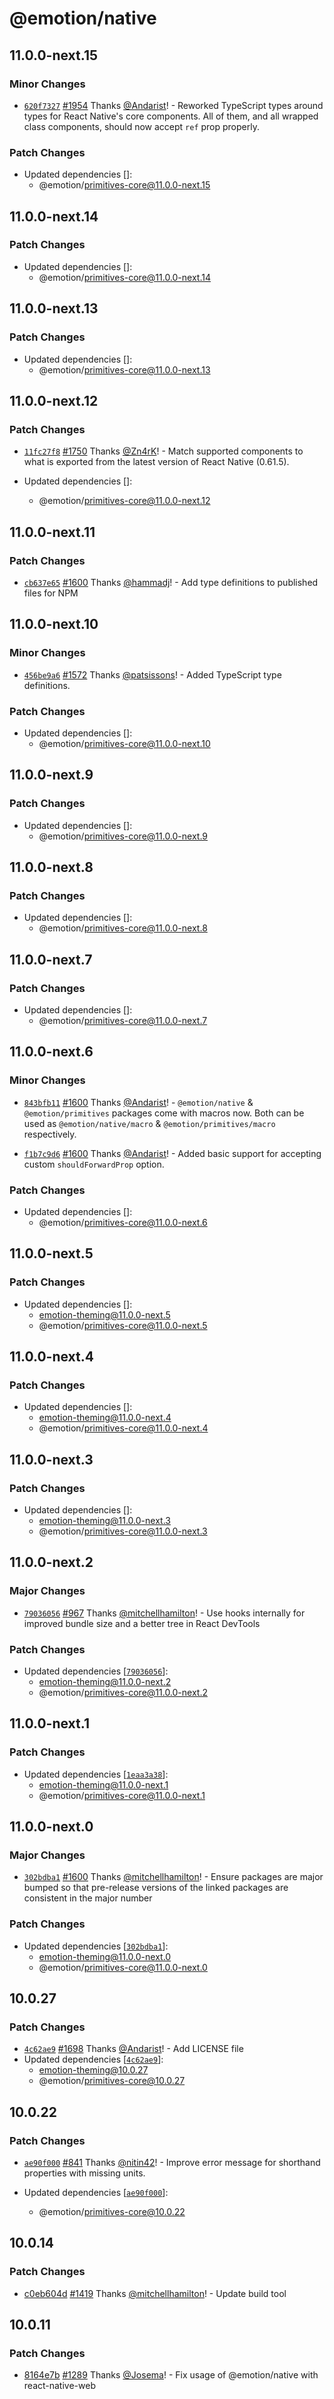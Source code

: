 # @emotion/native

## 11.0.0-next.15

### Minor Changes

- [`620f7327`](https://github.com/emotion-js/emotion/commit/620f7327485236a4c57792787484af7d1f9cd799) [#1954](https://github.com/emotion-js/emotion/pull/1954) Thanks [@Andarist](https://github.com/Andarist)! - Reworked TypeScript types around types for React Native's core components. All of them, and all wrapped class components, should now accept `ref` prop properly.

### Patch Changes

- Updated dependencies []:
  - @emotion/primitives-core@11.0.0-next.15

## 11.0.0-next.14

### Patch Changes

- Updated dependencies []:
  - @emotion/primitives-core@11.0.0-next.14

## 11.0.0-next.13

### Patch Changes

- Updated dependencies []:
  - @emotion/primitives-core@11.0.0-next.13

## 11.0.0-next.12

### Patch Changes

- [`11fc27f8`](https://github.com/emotion-js/emotion/commit/11fc27f8fa00661353cc7650111afaa068399aca) [#1750](https://github.com/emotion-js/emotion/pull/1750) Thanks [@Zn4rK](https://github.com/Zn4rK)! - Match supported components to what is exported from the latest version of React Native (0.61.5).

- Updated dependencies []:
  - @emotion/primitives-core@11.0.0-next.12

## 11.0.0-next.11

### Patch Changes

- [`cb637e65`](https://github.com/emotion-js/emotion/commit/cb637e659964d24c56ba7a93d01f3865f2d94669) [#1600](https://github.com/emotion-js/emotion/pull/1600) Thanks [@hammadj](https://github.com/hammadj)! - Add type definitions to published files for NPM

## 11.0.0-next.10

### Minor Changes

- [`456be9a6`](https://github.com/emotion-js/emotion/commit/456be9a602d7d0bac291617f69f59f5ed30d1b84) [#1572](https://github.com/emotion-js/emotion/pull/1572) Thanks [@patsissons](https://github.com/patsissons)! - Added TypeScript type definitions.

### Patch Changes

- Updated dependencies []:
  - @emotion/primitives-core@11.0.0-next.10

## 11.0.0-next.9

### Patch Changes

- Updated dependencies []:
  - @emotion/primitives-core@11.0.0-next.9

## 11.0.0-next.8

### Patch Changes

- Updated dependencies []:
  - @emotion/primitives-core@11.0.0-next.8

## 11.0.0-next.7

### Patch Changes

- Updated dependencies []:
  - @emotion/primitives-core@11.0.0-next.7

## 11.0.0-next.6

### Minor Changes

- [`843bfb11`](https://github.com/emotion-js/emotion/commit/843bfb1153ee0dbe33d005fdd5c5be185daa5c41) [#1600](https://github.com/emotion-js/emotion/pull/1600) Thanks [@Andarist](https://github.com/Andarist)! - `@emotion/native` & `@emotion/primitives` packages come with macros now. Both can be used as `@emotion/native/macro` & `@emotion/primitives/macro` respectively.

* [`f1b7c9d6`](https://github.com/emotion-js/emotion/commit/f1b7c9d6dcdb45a02d7c7dce8c3fff28e14ed3ec) [#1600](https://github.com/emotion-js/emotion/pull/1600) Thanks [@Andarist](https://github.com/Andarist)! - Added basic support for accepting custom `shouldForwardProp` option.

### Patch Changes

- Updated dependencies []:
  - @emotion/primitives-core@11.0.0-next.6

## 11.0.0-next.5

### Patch Changes

- Updated dependencies []:
  - emotion-theming@11.0.0-next.5
  - @emotion/primitives-core@11.0.0-next.5

## 11.0.0-next.4

### Patch Changes

- Updated dependencies []:
  - emotion-theming@11.0.0-next.4
  - @emotion/primitives-core@11.0.0-next.4

## 11.0.0-next.3

### Patch Changes

- Updated dependencies []:
  - emotion-theming@11.0.0-next.3
  - @emotion/primitives-core@11.0.0-next.3

## 11.0.0-next.2

### Major Changes

- [`79036056`](https://github.com/emotion-js/emotion/commit/79036056808eefc81a77225254f7c25c2ff9d967) [#967](https://github.com/emotion-js/emotion/pull/967) Thanks [@mitchellhamilton](https://github.com/mitchellhamilton)! - Use hooks internally for improved bundle size and a better tree in React DevTools

### Patch Changes

- Updated dependencies [[`79036056`](https://github.com/emotion-js/emotion/commit/79036056808eefc81a77225254f7c25c2ff9d967)]:
  - emotion-theming@11.0.0-next.2
  - @emotion/primitives-core@11.0.0-next.2

## 11.0.0-next.1

### Patch Changes

- Updated dependencies [[`1eaa3a38`](https://github.com/emotion-js/emotion/commit/1eaa3a389876d4a623ce66735dc6db093cb2a8e6)]:
  - emotion-theming@11.0.0-next.1
  - @emotion/primitives-core@11.0.0-next.1

## 11.0.0-next.0

### Major Changes

- [`302bdba1`](https://github.com/emotion-js/emotion/commit/302bdba1a6b793484c09edeb668815c5e31ea555) [#1600](https://github.com/emotion-js/emotion/pull/1600) Thanks [@mitchellhamilton](https://github.com/mitchellhamilton)! - Ensure packages are major bumped so that pre-release versions of the linked packages are consistent in the major number

### Patch Changes

- Updated dependencies [[`302bdba1`](https://github.com/emotion-js/emotion/commit/302bdba1a6b793484c09edeb668815c5e31ea555)]:
  - emotion-theming@11.0.0-next.0
  - @emotion/primitives-core@11.0.0-next.0

## 10.0.27

### Patch Changes

- [`4c62ae9`](https://github.com/emotion-js/emotion/commit/4c62ae9447959d438928e1a26f76f1487983c968) [#1698](https://github.com/emotion-js/emotion/pull/1698) Thanks [@Andarist](https://github.com/Andarist)! - Add LICENSE file
- Updated dependencies [[`4c62ae9`](https://github.com/emotion-js/emotion/commit/4c62ae9447959d438928e1a26f76f1487983c968)]:
  - emotion-theming@10.0.27
  - @emotion/primitives-core@10.0.27

## 10.0.22

### Patch Changes

- [`ae90f000`](https://github.com/emotion-js/emotion/commit/ae90f00094483ff12d8cbb80d628e30fe6d57d7a) [#841](https://github.com/emotion-js/emotion/pull/841) Thanks [@nitin42](https://github.com/nitin42)! - Improve error message for shorthand properties with missing units.

- Updated dependencies [[`ae90f000`](https://github.com/emotion-js/emotion/commit/ae90f00094483ff12d8cbb80d628e30fe6d57d7a)]:
  - @emotion/primitives-core@10.0.22

## 10.0.14

### Patch Changes

- [c0eb604d](https://github.com/emotion-js/emotion/commit/c0eb604d) [#1419](https://github.com/emotion-js/emotion/pull/1419) Thanks [@mitchellhamilton](https://github.com/mitchellhamilton)! - Update build tool

## 10.0.11

### Patch Changes

- [8164e7b](https://github.com/emotion-js/emotion/commit/8164e7b) [#1289](https://github.com/emotion-js/emotion/pull/1344) Thanks [@Josema](https://github.com/Josema)! - Fix usage of @emotion/native with react-native-web
